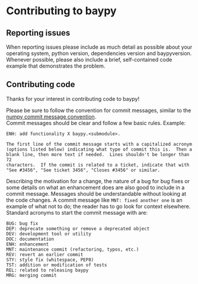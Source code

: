 # Contributing to baypy

## Reporting issues

When reporting issues please include as much detail as possible about your
operating system, python version, dependencies version and baypyversion.  
Whenever possible, please also include a brief, self-contained code example 
that demonstrates the problem.

## Contributing code

Thanks for your interest in contributing code to baypy!

Please be sure to follow the convention for commit messages, similar to
the [numpy commit message convention](https://numpy.org/devdocs/dev/development_workflow.html#writing-the-commit-message).  
Commit messages should be clear and follow a few basic rules. Example:

```
ENH: add functionality X baypy.<submodule>.

The first line of the commit message starts with a capitalized acronym
(options listed below) indicating what type of commit this is.  Then a 
blank line, then more text if needed.  Lines shouldn't be longer than 72
characters.  If the commit is related to a ticket, indicate that with
"See #3456", "See ticket 3456", "Closes #3456" or similar.
```

Describing the motivation for a change, the nature of a bug for bug 
fixes or some details on what an enhancement does are also good to 
include in a commit message. Messages should be understandable without 
looking at the code changes. A commit message like 
`MNT: fixed another one` is an example of what not to do; the reader has
to go look for context elsewhere.  
Standard acronyms to start the commit message with are:

```
BUG: bug fix
DEP: deprecate something or remove a deprecated object
DEV: development tool or utility
DOC: documentation
ENH: enhancement
MNT: maintenance commit (refactoring, typos, etc.)
REV: revert an earlier commit
STY: style fix (whitespace, PEP8)
TST: addition or modification of tests
REL: related to releasing baypy
MRG: merging commit
```
